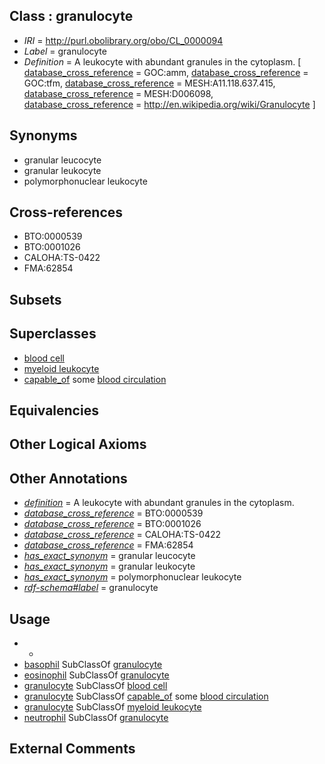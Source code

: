 
## Class : granulocyte

 * *IRI* = http://purl.obolibrary.org/obo/CL_0000094
 * *Label* = granulocyte
 * *Definition* = A leukocyte with abundant granules in the cytoplasm. [ [database_cross_reference](../../ef/oboInOwl#hasDbXref.md) = GOC:amm, [database_cross_reference](../../ef/oboInOwl#hasDbXref.md) = GOC:tfm, [database_cross_reference](../../ef/oboInOwl#hasDbXref.md) = MESH:A11.118.637.415, [database_cross_reference](../../ef/oboInOwl#hasDbXref.md) = MESH:D006098, [database_cross_reference](../../ef/oboInOwl#hasDbXref.md) = http://en.wikipedia.org/wiki/Granulocyte ]

## Synonyms

 * granular leucocyte
 * granular leukocyte
 * polymorphonuclear leukocyte

## Cross-references

 * BTO:0000539
 * BTO:0001026
 * CALOHA:TS-0422
 * FMA:62854

## Subsets


## Superclasses

 * [blood cell](../../CL/81/CL_0000081.md)
 * [myeloid leukocyte](../../CL/66/CL_0000766.md)
 * [capable_of](../../RO/15/RO_0002215.md) some [blood circulation](../../GO/15/GO_0008015.md)

## Equivalencies


## Other Logical Axioms


## Other Annotations

 * *[definition](../../IAO/15/IAO_0000115.md)* = A leukocyte with abundant granules in the cytoplasm.
 * *[database_cross_reference](../../ef/oboInOwl#hasDbXref.md)* = BTO:0000539
 * *[database_cross_reference](../../ef/oboInOwl#hasDbXref.md)* = BTO:0001026
 * *[database_cross_reference](../../ef/oboInOwl#hasDbXref.md)* = CALOHA:TS-0422
 * *[database_cross_reference](../../ef/oboInOwl#hasDbXref.md)* = FMA:62854
 * *[has_exact_synonym](../../ym/oboInOwl#hasExactSynonym.md)* = granular leucocyte
 * *[has_exact_synonym](../../ym/oboInOwl#hasExactSynonym.md)* = granular leukocyte
 * *[has_exact_synonym](../../ym/oboInOwl#hasExactSynonym.md)* = polymorphonuclear leukocyte
 * *[rdf-schema#label](../../el/rdf-schema#label.md)* = granulocyte

## Usage

 * -
 * [basophil](../../CL/67/CL_0000767.md) SubClassOf [granulocyte](../../CL/94/CL_0000094.md)
 * [eosinophil](../../CL/71/CL_0000771.md) SubClassOf [granulocyte](../../CL/94/CL_0000094.md)
 * [granulocyte](../../CL/94/CL_0000094.md) SubClassOf [blood cell](../../CL/81/CL_0000081.md)
 * [granulocyte](../../CL/94/CL_0000094.md) SubClassOf [capable_of](../../RO/15/RO_0002215.md) some [blood circulation](../../GO/15/GO_0008015.md)
 * [granulocyte](../../CL/94/CL_0000094.md) SubClassOf [myeloid leukocyte](../../CL/66/CL_0000766.md)
 * [neutrophil](../../CL/75/CL_0000775.md) SubClassOf [granulocyte](../../CL/94/CL_0000094.md)

## External Comments

